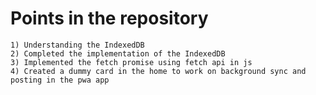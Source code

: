 # Points in the repository
    1) Understanding the IndexedDB
    2) Completed the implementation of the IndexedDB 
    3) Implemented the fetch promise using fetch api in js
    4) Created a dummy card in the home to work on background sync and posting in the pwa app

